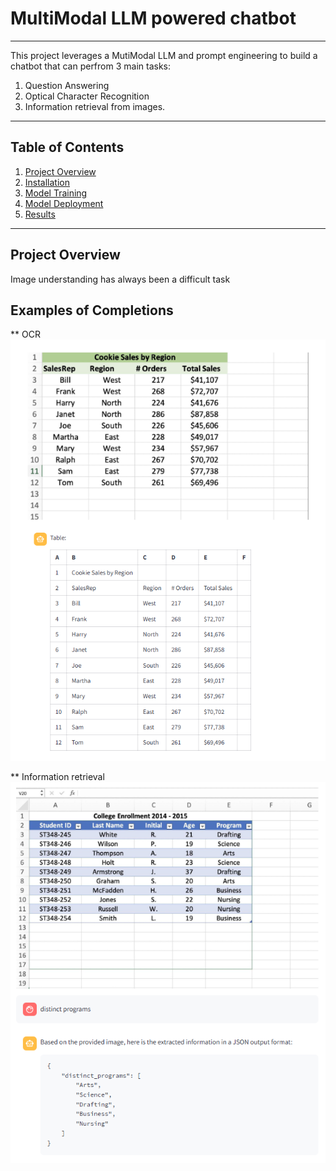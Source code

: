 # MultiModal LLM powered chatbot

---

This project leverages a MutiModal LLM and prompt engineering to build a chatbot that can perfrom 3 main tasks:
1. Question Answering
2. Optical Character Recognition
3. Information retrieval from images.

 ---

## Table of Contents
1. [Project Overview](#project-overview)
2. [Installation](#installation)
3. [Model Training](#model-training)
4. [Model Deployment](#model-deployment)
5. [Results](#results)

---

## Project Overview

Image understanding has always been a difficult task


## Examples of Completions 
** OCR 
![images](https://github.com/00VALAK00/MultiModal-Chatbot/blob/master/images/OCR%20task/Screenshot%202024-12-17%20233750.png)

** Information retrieval
![images](https://github.com/00VALAK00/MultiModal-Chatbot/blob/master/images/Information%20Retrieval/ir%204.png)


